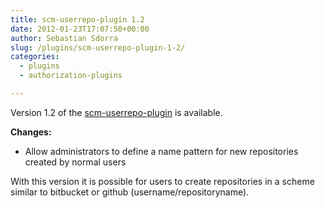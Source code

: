 ```yaml
---
title: scm-userrepo-plugin 1.2
date: 2012-01-23T17:07:50+00:00
author: Sebastian Sdorra
slug: /plugins/scm-userrepo-plugin-1-2/
categories:
  - plugins
  - authorization-plugins

---
```

Version 1.2 of the [scm-userrepo-plugin](https://bitbucket.org/sdorra/scm-userrepo-plugin) is available.

**Changes:**

- Allow administrators to define a name pattern for new repositories created by normal users

With this version it is possible for users to create repositories in a scheme similar to bitbucket or github (username/repositoryname).

